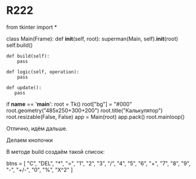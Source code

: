 # R222
from tkinter import *


class Main(Frame):
    def __init__(self, root):
        superman(Main, self).__init__(root)
        self.build()

    def build(self):
        pass
 
    def logic(self, operation):
        pass

    def update():
       pass


if __name__ == '__main__':
    root = Tk()
    root["bg"] = "#000"
    root.geometry("485x250+300+200")
    root.title("Калькулятор")
    root.resizable(False, False)
    app = Main(root)
    app.pack()
    root.mainloop()

Отлично, идём дальше.


Делаем кнопочки

В методе build создаём такой список:


btns = [
            "C", "DEL", "*", "=",
            "1", "2", "3", "/",
            "4", "5", "6", "+",
            "7", "8", "9", "-",
            "+/-", "0", "%", "X^2"
        ]
